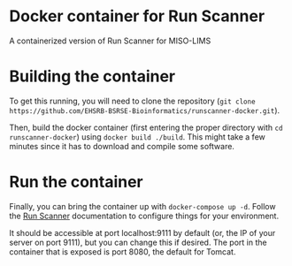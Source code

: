 # Docker container for Run Scanner

A containerized version of Run Scanner for MISO-LIMS

# Building the container

To get this running, you will need to clone the repository (`git clone https://github.com/EHSRB-BSRSE-Bioinformatics/runscanner-docker.git`).

Then, build the docker container (first entering the proper directory with `cd runscanner-docker`) using `docker build ./build`. This might take a few minutes since it has to download and compile some software.

# Run the container

Finally, you can bring the container up with `docker-compose up -d`. Follow the [Run Scanner](https://miso-lims.readthedocs.io/projects/runscanner/en/latest/installation/) documentation to configure things for your environment.

It should be accessible at port localhost:9111 by default (or, the IP of your server on port 9111), but you can change this if desired. The port in the container that is exposed is port 8080, the default for Tomcat.
